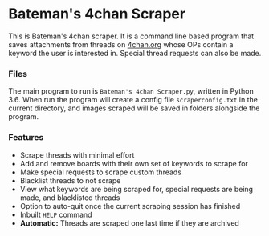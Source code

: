 # Bateman's 4chan Scraper

This is Bateman's 4chan scraper. It is a command line based program that saves attachments from threads on [4chan.org](https://www.4chan.org) whose OPs contain a keyword the user is interested in. Special thread requests can also be made.

### Files

The main program to run is `Bateman's 4chan Scraper.py`, written in Python 3.6. When run the program will create a config file `scraperconfig.txt` in the current directory, and images scraped will be saved in folders alongside the program.

### Features

- Scrape threads with minimal effort
- Add and remove boards with their own set of keywords to scrape for
- Make special requests to scrape custom threads 
- Blacklist threads to not scrape
- View what keywords are being scraped for, special requests are being made, and blacklisted threads
- Option to auto-quit once the current scraping session has finished
- Inbuilt `HELP` command
- **Automatic:** Threads are scraped one last time if they are archived

